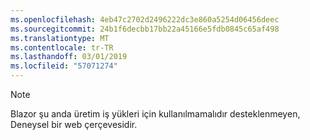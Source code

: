 ```yaml
---
ms.openlocfilehash: 4eb47c2702d2496222dc3e860a5254d06456deec
ms.sourcegitcommit: 24b1f6decbb17bb22a45166e5fdb0845c65af498
ms.translationtype: MT
ms.contentlocale: tr-TR
ms.lasthandoff: 03/01/2019
ms.locfileid: "57071274"
---
```

> [!NOTE]
> Blazor şu anda üretim iş yükleri için kullanılmamalıdır desteklenmeyen, Deneysel bir web çerçevesidir.
